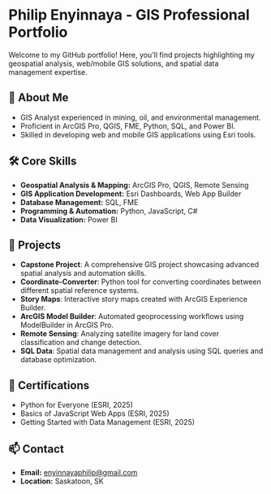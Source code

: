 # Philip Enyinnaya - GIS Professional Portfolio

Welcome to my GitHub portfolio! Here, you'll find projects highlighting my geospatial analysis, web/mobile GIS solutions, and spatial data management expertise.

## 🧭 About Me
- GIS Analyst experienced in mining, oil, and environmental management.
- Proficient in ArcGIS Pro, QGIS, FME, Python, SQL, and Power BI.
- Skilled in developing web and mobile GIS applications using Esri tools.

## 🛠️ Core Skills
- **Geospatial Analysis & Mapping:** ArcGIS Pro, QGIS, Remote Sensing  
- **GIS Application Development:** Esri Dashboards, Web App Builder  
- **Database Management:** SQL, FME  
- **Programming & Automation:** Python, JavaScript, C#  
- **Data Visualization:** Power BI  

## 📂 Projects
- **Capstone Project**: A comprehensive GIS project showcasing advanced spatial analysis and automation skills.
- **Coordinate-Converter**: Python tool for converting coordinates between different spatial reference systems.
- **Story Maps**: Interactive story maps created with ArcGIS Experience Builder.
- **ArcGIS Model Builder**: Automated geoprocessing workflows using ModelBuilder in ArcGIS Pro.
- **Remote Sensing**: Analyzing satellite imagery for land cover classification and change detection.
- **SQL Data**: Spatial data management and analysis using SQL queries and database optimization.

## 📜 Certifications
- Python for Everyone (ESRI, 2025)  
- Basics of JavaScript Web Apps (ESRI, 2025)  
- Getting Started with Data Management (ESRI, 2025)  

## 📫 Contact
- **Email:** enyinnayaphilip@gmail.com  
- **Location:** Saskatoon, SK
